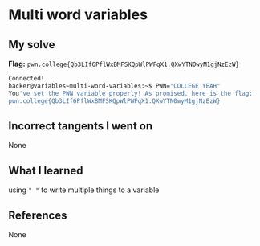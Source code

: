 
# Multi word variables

## My solve
**Flag:** `pwn.college{Qb3LIf6PflWxBMFSKQpWlPWFqX1.QXwYTN0wyM1gjNzEzW}`

```bash
Connected!
hacker@variables~multi-word-variables:~$ PWN="COLLEGE YEAH"
You've set the PWN variable properly! As promised, here is the flag:
pwn.college{Qb3LIf6PflWxBMFSKQpWlPWFqX1.QXwYTN0wyM1gjNzEzW}
```

## Incorrect tangents I went on
None

## What I learned
using `" "` to write multiple things to a variable

## References 
None
